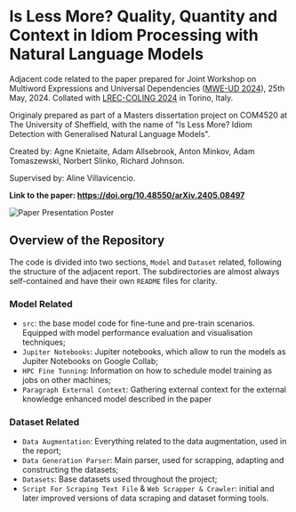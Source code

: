# Is Less More? Quality, Quantity and Context in Idiom Processing with Natural Language Models

Adjacent code related to the paper prepared for Joint Workshop on Multiword Expressions and Universal Dependencies ([MWE-UD 2024](https://multiword.org/mweud2024/)), 25th May, 2024. Collated with [LREC-COLING 2024](https://lrec-coling-2024.org/) in Torino, Italy.

Originaly prepared as part of a Masters dissertation project on COM4520 at The University of Sheffield, with the name of "Is Less More? Idiom Detection with Generalised Natural Language Models".

Created by: Agne Knietaite, Adam Allsebrook, Anton Minkov, Adam Tomaszewski, Norbert Slinko, Richard Johnson.

Supervised by: Aline Villavicencio.

**Link to the paper: https://doi.org/10.48550/arXiv.2405.08497**

![Paper Presentation Poster](Poster/Is_Less_More_Poster.png)

## Overview of the Repository

The code is divided into two sections, `Model` and `Dataset` related, following the structure of the adjacent report. The subdirectories are almost always self-contained and have their own `README` files for clarity.

### Model Related

- `src`: the base model code for fine-tune and pre-train scenarios. Equipped with model performance evaluation and visualisation techniques;
- `Jupiter Notebooks`: Jupiter notebooks, which allow to run the models as Jupiter Notebooks on Google Collab;
- `HPC Fine Tunning`: Information on how to schedule model training as jobs on other machines;
- `Paragraph External Context`: Gathering external context for the external knowledge enhanced model described in the paper

### Dataset Related

- `Data Augmentation`: Everything related to the data augmentation, used in the report;
- `Data Generation Parser`: Main parser, used for scrapping, adapting and constructing the datasets;
- `Datasets`: Base datasets used throughout the project;
- `Script For Scraping Text File` & `Web Scrapper & Crawler`: initial and later improved versions of data scraping and dataset forming tools.
